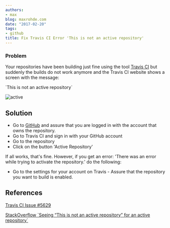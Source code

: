 ```yaml
---
authors:
- max
blog: maxrohde.com
date: "2017-02-20"
tags:
- github
title: Fix Travis CI Error 'This is not an active repository'
---
```


### Problem

Your repositories have been building just fine using the tool [Travis CI](https://travis-ci.org/) but suddenly the builds do not work anymore and the Travis CI website shows a screen with the message:

\`This is not an active repository\`

![active](images/active.png)

## Solution

- Go to [GitHub](https://github.com/) and assure that you are logged in with the account that owns the repository.
- Go to Travis CI and sign in with your GitHub account
- Go to the repository
- Click on the button 'Active Repository'

If all works, that's fine. However, if you get an error: 'There was an error while trying to activate the repository.' do the following:

- Go to the settings for your account on Travis - Assure that the repository you want to build is enabled.

## References

[Travis CI Issue #5629](https://github.com/travis-ci/travis-ci/issues/5629)

[StackOverflow \`Seeing “This is not an active repository” for an active repository\`](http://stackoverflow.com/questions/32022899/seeing-this-is-not-an-active-repository-for-an-active-repository)
